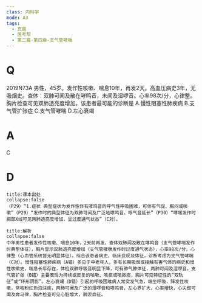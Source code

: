 ```yaml
---
class: 内科学
mode: A3
tags:
  - 真题
  - 医考帮
  - 第二篇-第四章-支气管哮喘
---
```


# Q
2019N73A 男性，45岁。发作性咳嗽、喘息10年，再发2天。高血压病史3年，无吸烟史。查体：双肺可闻及散在哮鸣音，未闻及湿啰音。心率98次/分，心律整。胸片检查可见双肺透亮度增加。该患者最可能的诊断是
A.慢性阻塞性肺疾病
B.支气管扩张症
C.支气管哮喘
D.左心衰竭

# A
C
# D
```ad-note
title:课本出处
collapse:false
（P29）“1.症状 典型症状为发作性伴有哮鸣音的呼气性呼吸困难，可伴有气促、胸闷或咳嗽”（P29）“发作时的典型体征为双肺可闻及广泛地哮鸣音，呼气音延长”（P30）“哮喘发作时胸部X线可见两肺透亮度增加，呈过度通气状态”（C对）。
```

```ad-summary
title:解析
collapse:false
中年男性患者发作性咳嗽、喘息10年，2天前再发，查体双肺闻及散在哮鸣音（支气管哮喘发作时典型体征），胸片显示双肺透亮度增加（支气管哮喘发作时过度通气状态），心率98次/分，心律整（心血管系统暂无明显体征）。综合该患者病史、临床变现及体征，诊断考虑为支气管哮喘（C对）。慢性阻塞性肺疾病（A错）多见于中老年人，多有长期吸烟或接触有害气体的病史和慢性咳嗽史，喘息长年存在，体检双肺呼吸音明显下降，可有肺气肿体征，两肺可闻及湿啰音。支气管扩张（B错）主要表现为持续或反复的咳嗽、咳痰或咳脓痰，胸片可见特征性的“双轨征”或“环形阴影”。左心衰竭（D错）引起的呼吸困难病人常突发气急，端坐呼吸，阵发性咳嗽，常咳粉红色泡沫痰，两肺可闻及广泛的湿啰音和哮鸣音，左心界扩大，心率增快，心尖部可闻及奔马律，胸片检查可见心脏增大，肺淤血征。
```

